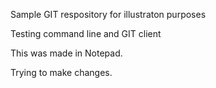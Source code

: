Sample GIT respository for illustraton purposes

Testing command line and GIT client

This was made in Notepad.

Trying to make changes.